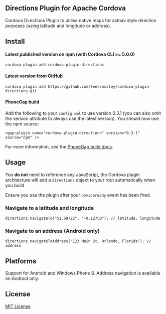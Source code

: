 ## Directions Plugin for Apache Cordova

Cordova Directions Plugin to utilise native maps for satnav style direction purposes (using latitude and longitude or address).

## Install

#### Latest published version on npm (with Cordova CLI >= 5.0.0)

```
cordova plugin add cordova-plugin-directions
```

#### Latest version from GitHub

```
cordova plugin add https://github.com/leecrossley/cordova-plugin-directions.git
```

#### PhoneGap build

Add the following to your `config.xml` to use version 0.3.1 (you can also omit the version attribute to always use the latest version). You should now use the npm source:

```
<gap:plugin name="cordova-plugin-directions" version="0.3.1" source="npm" />
```

For more information, see the [PhoneGap build docs](http://docs.build.phonegap.com/en_US/configuring_plugins.md.html#Plugins).

## Usage

You **do not** need to reference any JavaScript, the Cordova plugin architecture will add a `directions` object to your root automatically when you build.

Ensure you use the plugin after your `deviceready` event has been fired.

### Navigate to a latitude and longitude

```
directions.navigateTo("51.50722", "-0.12750"); // latitude, longitude
```

### Navigate to an address (Android only)

```
directions.navigateToAddress("123 Main St. Orlando, Florida"); // address
```

## Platforms

Support for Android and Windows Phone 8. Address navigation is available on Android only.

## License

[MIT License](http://ilee.mit-license.org)
